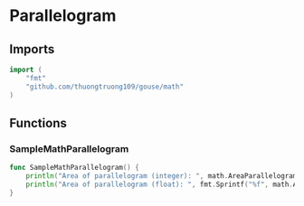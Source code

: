 # Parallelogram

## Imports

```go
import (
	"fmt"
	"github.com/thuongtruong109/gouse/math"
)
```
## Functions


### SampleMathParallelogram

```go
func SampleMathParallelogram() {
	println("Area of parallelogram (integer): ", math.AreaParallelogram(10, 20))
	println("Area of parallelogram (float): ", fmt.Sprintf("%f", math.AreaParallelogramF(10.0, 20.0)))
}
```
